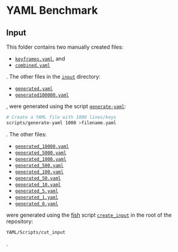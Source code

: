 # YAML Benchmark

## Input

This folder contains two manually created files:

- [`keyframes.yaml`](../Input/keyframes.yaml), and
- [`combined.yaml`](../Input/combined.yaml)

. The other files in the [`input`](../Input) directory:

- [`generated.yaml`](../Input/generated.yaml)
- [`generated100000.yaml`](../Input/generated100000.yaml)

, were generated using the script [`generate-yaml`](https://master.libelektra.org/scripts/generate-yaml):

```sh
# Create a YAML file with 1000 lines/keys
scripts/generate-yaml 1000 >filename.yaml
```

. The other files:

- [`generated_10000.yaml`](../Input/generated_10000.yaml)
- [`generated_5000.yaml`](../Input/generated_5000.yaml)
- [`generated_1000.yaml`](../Input/generated_1000.yaml)
- [`generated_500.yaml`](../Input/generated_500.yaml)
- [`generated_100.yaml`](../Input/generated_100.yaml)
- [`generated_50.yaml`](../Input/generated_50.yaml)
- [`generated_10.yaml`](../Input/generated_10.yaml)
- [`generated_5.yaml`](../Input/generated_5.yaml)
- [`generated_1.yaml`](../Input/generated_1.yaml)
- [`generated_0.yaml`](../Input/generated_0.yaml)

were generated using the [fish](https://www.fishshell.com) script [`create_input`](../Scripts/cut_input) in the root of the repository:

```sh
YAML/Scripts/cut_input
```

.
